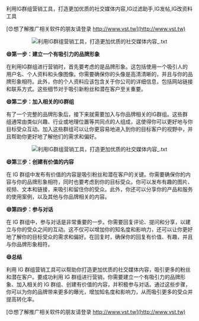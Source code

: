 利用IG群组营销工具，打造更加优质的社交媒体内容,IG过滤助手,IG发帖,IG改资料工具

[😍想了解推广相关软件的朋友请登录 http://www.vst.tw](http://www.vst.tw)

 <center><img src="https://vst.tw/MP4/tuiguang/png/8.png" alt="利用IG群组营销工具，打造更加优质的社交媒体内容_.txt"></center>

**😄第一步：建立一个有吸引力的品牌形象**

在利用IG群组进行营销时，首先要考虑的是品牌形象。这包括使用一个吸引人的用户名、个人资料和头像图像。你需要确保你的头像是高清清晰的，并且与你的品牌形象相符。此外，你的个人资料应该包含关于你公司的详细信息，包括网站链接和联系方式。这些细节对于吸引新粉丝和潜在客户至关重要。

**😄第二步：加入相关的IG群组**

有了一个完整的品牌形象后，接下来就需要加入与你品牌相关的IG群组。这些群组通常由类似兴趣、行业或地理位置等共同点的人组成，这使得你可以更好地与你目标受众互动。加入这些群组可以让你更容易地进入到你的目标客户的视野中，并且帮助你更好地了解他们的需求和偏好。

 <center><img src="https://vst.tw/MP4/tuiguang/png/6.png" alt="利用IG群组营销工具，打造更加优质的社交媒体内容_.txt"></center>

**😄第三步：创建有价值的内容**

在 IG 群组中发布有价值的内容是吸引粉丝和潜在客户的关键。你需要确保你的内容与你的品牌形象相符，同时也要考虑到你的目标受众。你可以发布有趣的图片、视频、文本和链接，来吸引和留住你的受众。此外，你还可以分享你的产品和服务的使用案例，以及其他与你品牌相关的内容。

**😄第四步：参与对话**

在 IG 群组中，参与对话是非常重要的一步。你需要回复评论、提问和分享，以建立与你的受众之间的互动。这不仅可以增加你的知名度和影响力，还可以让你更好地了解你的目标受众的需求和偏好。在回复时，确保你的回复有价值、有趣，并且与你品牌形象相符。

**😄总结**

利用 IG 群组营销工具可以帮助你打造更加优质的社交媒体内容，吸引更多的粉丝和潜在客户。要成功利用 IG 群组进行营销，你需要建立一个有吸引力的品牌形象、加入相关的 IG 群组、创建有价值的内容，并积极参与对话。通过这些步骤，你可以为你的品牌带来更多的曝光，增加知名度和影响力，从而吸引更多的受众并提高转化率。

[😍想了解推广相关软件的朋友请登录 http://www.vst.tw](http://www.vst.tw)




